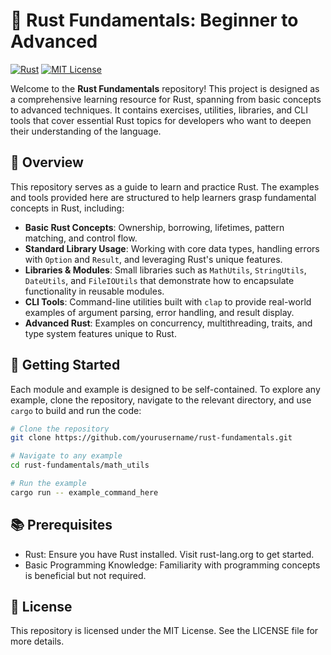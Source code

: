 # 🦀 Rust Fundamentals: Beginner to Advanced

[![Rust](https://github.com/ericgitangu/rust-hands-on/actions/workflows/rust.yml/badge.svg)](https://github.com/ericgitangu/rust-hands-on/actions/workflows/rust.yml)
[![MIT License](https://img.shields.io/badge/license-MIT-blue.svg)](https://opensource.org/licenses/MIT)

Welcome to the **Rust Fundamentals** repository! This project is designed as a comprehensive learning resource for Rust, spanning from basic concepts to advanced techniques. It contains exercises, utilities, libraries, and CLI tools that cover essential Rust topics for developers who want to deepen their understanding of the language.

## 📝 Overview

This repository serves as a guide to learn and practice Rust. The examples and tools provided here are structured to help learners grasp fundamental concepts in Rust, including:

- **Basic Rust Concepts**: Ownership, borrowing, lifetimes, pattern matching, and control flow.
- **Standard Library Usage**: Working with core data types, handling errors with `Option` and `Result`, and leveraging Rust's unique features.
- **Libraries & Modules**: Small libraries such as `MathUtils`, `StringUtils`, `DateUtils`, and `FileIOUtils` that demonstrate how to encapsulate functionality in reusable modules.
- **CLI Tools**: Command-line utilities built with `clap` to provide real-world examples of argument parsing, error handling, and result display.
- **Advanced Rust**: Examples on concurrency, multithreading, traits, and type system features unique to Rust.

## 🚀 Getting Started

Each module and example is designed to be self-contained. To explore any example, clone the repository, navigate to the relevant directory, and use `cargo` to build and run the code:

```bash
# Clone the repository
git clone https://github.com/yourusername/rust-fundamentals.git

# Navigate to any example
cd rust-fundamentals/math_utils

# Run the example
cargo run -- example_command_here
```

## 📚 Prerequisites

- Rust: Ensure you have Rust installed. Visit rust-lang.org to get started.
- Basic Programming Knowledge: Familiarity with programming concepts is beneficial but not required.

## 🔖 License

This repository is licensed under the MIT License. See the LICENSE file for more details.